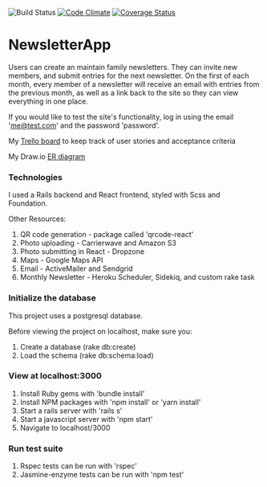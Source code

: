 ![Build Status](https://codeship.com/projects/0bdcbc60-32b4-0136-feee-6eda9d371665/status?branch=master)
[![Code Climate](https://codeclimate.com/github/msgalenwhite/NewsletterApp/badges/gpa.svg)](https://codeclimate.com/github/msgalenwhite/NewsletterApp)
[![Coverage Status](https://coveralls.io/repos/github/msgalenwhite/NewsletterApp/badge.svg?branch=master&&service=github)](https://coveralls.io/github/msgalenwhite/NewsletterApp?branch=master)

# NewsletterApp

Users can create an maintain family newsletters.  They can invite new members, and submit entries for the next newsletter.  On the first of each month, every member of a newsletter will receive an email with entries from the previous month, as well as a link back to the site so they can view everything in one place.

If you would like to test the site's functionality, log in using the email 'me@test.com' and the password 'password'.


My [Trello board](https://trello.com/b/NfrCdOQi) to keep track of user stories and acceptance criteria

My Draw.io [ER diagram](https://www.draw.io/?lightbox=1&highlight=0000ff&edit=_blank&layers=1&nav=1&title=Newsletter#R7Vxbb9s2FP41BrqHFZKoWx6bNOkGpF3Rbtj2FNAWbXGVRZeik7i%2FfqRE6kbZYW1aaxYVbSEdHYrk%2BQ7Jc5Nn4Gr9%2BI7CTfqeJCibeU7yOANvZ57nRw7%2FXxB2FSFy44qwojipSG5D%2BIy%2FIUmU7VZbnKCiw8gIyRjedIkLkudowTo0SCl56LItSdbtdQNXSCN8XsBMp%2F6JE5ZW1DhwGvovCK9S1bPryCdzuPiyomSby%2F5mHliWf6rHa6jeJfmLFCbkoUUC1zNwRQlh1dX68QplQrRKbFW7mz1P63FTlDOTBqEaB9upuaOEi0LeEspSsiI5zK4b6mU5PyTe4PC7lK0zfunyS%2FSI2V%2BC%2FDqQd39LJj4cupOPfFcROk8%2FIorXiCEqiQWDlL0RYHJCTnKkaDc4y%2BqGieK4%2FrSG%2Ba6itTj%2BQYztpILBLSOc1EzqlpCNHLouOCnLgmzpQopGKjEfxApJriCoaEJqrXZS2u8Q4VOiO85AUQYZvu8qGJR6uqr5Gqz4hYRrGDo5mHuYbeVL%2Fyi48PpwFg94ncFSekuSM4WskM0ixVlyC3dkKybDZbv4ou4uU0LxN84PFbal6KUgPQHvkgv5imSENvA0jT6Ll8luKCp4s49KtG6P9B4%2BdhhvYcHUAEmWwU2B5%2BWQRcM1Fz3OLwljZK30RE7wpjWeZtkdQPYeUYYeD4KmnkqQd2rRvJaEh2ZzcNWel7Y2Bt8D%2B4GW3X3iGxjMV3yKTX9Opz912%2BotHOjMC7t9wYwvphwydCnWa6HpVj1PI3W70NRtiWnB7nK4FiN%2FVTCK89VPmv5xEbNSfSj5gnr6MqBCMMOrnN9maCmaCYww35ffSDITC%2Fay2MAF7%2By25HnrN5RPUhqCRHjbZVbuDSlOEpSXOxeDDM7rFbAhOGeluIJL%2FpcL9UpgG%2FCBX%2FF7t7nnfwU7ZVck53OBuFQmxHX1AQl9HVCz2FjNJM6eoVb1gT5m91A61cIzgxOcNuEM3PHgBPryRGuIswlKK1BG0XhQevrK3FDCAUF3m5RwC2aC1AakrgMMMfUsYOpqmM5xiaRAbMLxFBzHPDWVLrRwXGypGP3dArPdtDTtQDrmyRn6eyHlLg%2BbjCFLmI55hEa6NSScb7ZNSji55KDYdJ2f%2Bb8Pv%2F1eeudfZ6Jn4Dr1fF8s0BqqA9jvd2KMz1ULQMcDXgzJV08iPcF7NLwqEDDK3hxp8KawuCsDfZ7zeTsvFhRvGObT7aze%2BrLF%2FQE9FBliDNFCCK7hYSkl21V68IUm%2BsK5w0WM5sue0nB6AlG8XDx%2FzTkxumFoqIXx6Zrj6xvDPl1wWkhDcb%2Bswtt3eZtrUgarygA8w1NCpVxOUgbdam8pw3XOrTt0FMQXYQRgqEOM3CRA0UuHOBrREPDBIYhxfo%2B5qI7d1ieYD8F8YWoQ%2BKfD7OkGgcHyPUcKDPjDtuH%2FNQUGom4OzHMNfXQ3tLCDDyQ7uTuXTc75ILj1KjFfxL7hGrYRC9Wd8zlJdq1g6OSH28A0CMc7fqNQw3TKVVjEMvZGxFI%2FY%2BdIRFWKuxLQwSqTfaZT7M1BOGA6ccMpTvyXDqvrxOPhCnSXuINr4xRP6NpB1%2FhUtYFurKF2SiHfuHV1QMq2XVin1NVeYZ1s%2BlFoSWPYBirCoEyhvr1aDUq2agDh8oG7FptUvv39XHT78aUtdWPIr8bV6EM1gmPruUJgVWFMKj%2BjYNYr%2FPwBazzVov0xijyBnp38YBaWnJze053eEPSc3iAeqvy8GNrTLw64vc%2Br8jM0cb4nn03Xt3rxnuSHD2qXjeSa7rMlqM5%2FTe64ZWhDfSmfD9pAX7Hpdj0fKCCcwLUBbjwQazkXuIGezer4cdvSP9%2BT1aTH5D9ekpv3%2Fdi77kBwZgh8YCGvDQ5WREypzHNhHIy4ewcHc5nfV%2FUignVTvct%2FpDSR4akQW9gYIv3Ib6nBr1MC%2FHw41yXEY2wOfqChZiFso67LuEwVwhk36qJKdNpRFxVxPXcEEPQ%2B7%2FT9SHn5lmOAdb2q6knm6PbFAPv8ANiNAao6%2B%2BejTE00sRNKLHsxCSaaKSPQlTEaKRwNnJ4yqnT5E6p4DPr6kWFsEUzRxdOji36vpCaKhoKLQwmj%2BEAp1fOKLQZGyebJZT1ksdTr2H65jw1vRo8e7007TzjbxXko5niu0sxQL%2Bsa9jpebXP8dYtyVBQVO06gjDi3uJZEBLEWZD3HuXpMll2evKU6DswTcTyLj971WqNzHFeh%2B7KOK2V81pYJCEzPKze0sJFE%2Bkai%2F8TBFM7Wka5Xpvm%2BMeL3t5H%2Babz2GyQTqjZQjcf8AveJYrPKrnNelamJlBRH5Blf2On%2F%2FXi7rukHOJEFwJ%2FISk1m3hmB9k3tPBsr29dQO6nQUMZzur8J2I8aye37uJhRJy5Ux5%2BMI0OdKJDU8nNHgfqFRwHoIVeFq7QokPYiX1lN%2FY%2FybFc3Rs7ggPdWN%2Fb5pZt4ZGST3za%2FmVmxN79LCq7%2FBQ%3D%3D)

### Technologies

I used a Rails backend and React frontend, styled with Scss and Foundation.

Other Resources:

1. QR code generation - package called 'qrcode-react'
2. Photo uploading - Carrierwave and Amazon S3
3. Photo submitting in React - Dropzone
4. Maps - Google Maps API
5. Email - ActiveMailer and Sendgrid
6. Monthly Newsletter - Heroku Scheduler, Sidekiq, and custom rake task

### Initialize the database

This project uses a postgresql database.

Before viewing the project on localhost, make sure you:
1. Create a database (rake db:create)
2. Load the schema (rake db:schema:load)

### View at localhost:3000

1. Install Ruby gems with 'bundle install'
2. Install NPM packages with 'npm install' or 'yarn install'
3. Start a rails server with 'rails s'
4. Start a javascript server with 'npm start'
5. Navigate to localhost/3000

### Run test suite

1. Rspec tests can be run with 'rspec'
2. Jasmine-enzyme tests can be run with 'npm test'

